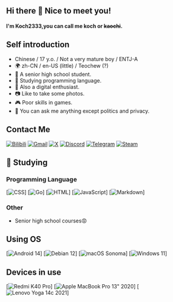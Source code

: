 ## Hi there 👋 Nice to meet you!

#### I'm Koch2333,you can call me koch or ~~kaochi~~.

## Self introduction
- Chinese / 17 y.o. / Not a very mature boy / ENTJ-A
- 🌍 zh-CN / en-US (little) / Teochew (?)
- 📖 A senior high school student.
- 🌱 Studying programming language.
- 📱 Also a digital enthusiast.
- 📷 Like to take some photos.
- 🎮 Poor skills in games.
- 💬 You can ask me anything except politics and privacy.

## Contact Me
[![Bilibili](https://img.shields.io/badge/Bilibili-00A1D6?logo=bilibili&logoColor=fff)](https://space.bilibili.com/365893737)
[![Gmail](https://img.shields.io/badge/Gmail-D14836?logo=gmail&logoColor=white)](mailto:Koch233333@gmail.com)
[![X](https://img.shields.io/badge/X-%23000000.svg?logo=X&logoColor=white)](https://x.com/koch2333)
[![Discord](https://img.shields.io/badge/Discord-%235865F2.svg?&logo=discord&logoColor=white)](https://discord.gg/9V85DhjG)
[![Telegram](https://img.shields.io/badge/Telegram-2CA5E0?logo=telegram&logoColor=white)](https://t.me/Koch2333)
[![Steam](https://img.shields.io/badge/Steam-%23000000.svg?logo=steam&logoColor=white)](https://steamcommunity.com/profiles/76561199076947625/)

## 🌱 Studying
### Programming Language 
[![CSS](https://img.shields.io/badge/CSS-1572B6?logo=css3&logoColor=fff)]
[![Go](https://img.shields.io/badge/Go-%2300ADD8.svg?&logo=go&logoColor=white)]
[![HTML](https://img.shields.io/badge/HTML-%23E34F26.svg?logo=html5&logoColor=white)]
[![JavaScript](https://img.shields.io/badge/JavaScript-F7DF1E?logo=javascript&logoColor=000)]
[![Markdown](https://img.shields.io/badge/Markdown-%23000000.svg?logo=markdown&logoColor=white)]

### Other
- Senior high school courses😡

## Using OS
[![Android 14](https://img.shields.io/badge/Android%2014-3DDC84?logo=android&logoColor=white)]
[![Debian 12](https://img.shields.io/badge/Debian%2012-A81D33?logo=debian&logoColor=fff)]
[![macOS Sonoma](https://img.shields.io/badge/macOS%20Sonoma-000000?logo=apple&logoColor=F0F0F0)]
[![Windows 11](https://custom-icon-badges.demolab.com/badge/Windows%2011-0078D6?logo=windows11&logoColor=white)]

## Devices in use

[![Redmi K40 Pro](https://img.shields.io/badge/Redmi%20K40%20Pro-ff6900?style=flat-square&logo=xiaomi&logoColor=ffffff)]
[![Apple MacBook Pro 13" 2020](https://img.shields.io/badge/Apple%20MacBook%20Pro%2013%22%202020-a2aaad?style=flat-square&logo=apple&logoColor=ffffff)]
[![Lenovo Yoga 14c 2021](https://img.shields.io/badge/Lenovo%20Yoga%2014c%202021-e2231a?style=flat-square&logo=lenovo&logoColor=ffffff)]
